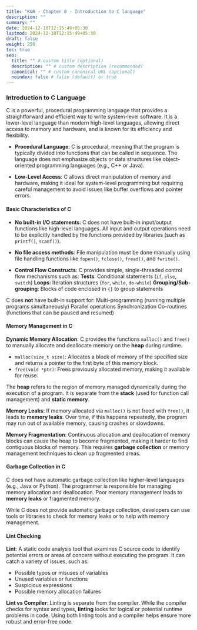 ```yaml
---
title: "K&R - Chapter 0 - Introduction to C language"
description: ""
summary: ""
date: 2024-12-18T12:15:49+05:30
lastmod: 2024-12-18T12:15:49+05:30
draft: false
weight: 250
toc: true
seo:
  title: "" # custom title (optional)
  description: "" # custom description (recommended)
  canonical: "" # custom canonical URL (optional)
  noindex: false # false (default) or true
---
```



### **Introduction to C Language**

C is a powerful, procedural programming language that provides a straightforward and efficient way to write system-level software.
It is a lower-level language than modern high-level languages, allowing direct access to memory and hardware, and is known for its efficiency and flexibility.

- **Procedural Language**: C is procedural, meaning that the program is typically divided into functions that can be called in sequence. The language does not emphasize objects or data structures like object-oriented programming languages (e.g., C++ or Java).

- **Low-Level Access**: C allows direct manipulation of memory and hardware, making it ideal for system-level programming but requiring careful management to avoid issues like buffer overflows and pointer errors.


#### **Basic Characteristics of C**

- **No built-in I/O statements**: C does not have built-in input/output functions like high-level languages. All input and output operations need to be explicitly handled by the functions provided by libraries (such as `printf()`, `scanf()`).

- **No file access methods**: File manipulation must be done manually using file handling functions like `fopen()`, `fclose()`, `fread()`, and `fwrite()`.

- **Control Flow Constructs**: C provides simple, single-threaded control flow mechanisms such as:
    **Tests**: Conditional statements (`if`, `else`, `switch`)
    **Loops**: Iteration structures (`for`, `while`, `do-while`)
    **Grouping/Sub-grouping**: Blocks of code enclosed in `{}` to group statements

C does **not** have built-in support for:
    Multi-programming (running multiple programs simultaneously)
    Parallel operations
    Synchronization
    Co-routines (functions that can be paused and resumed)


#### **Memory Management in C**

**Dynamic Memory Allocation**: 
C provides the functions `malloc()` and `free()` to manually allocate and deallocate memory on the **heap** during runtime.
- `malloc(size_t size)`: Allocates a block of memory of the specified size and returns a pointer to the first byte of this memory block.
- `free(void *ptr)`: Frees previously allocated memory, making it available for reuse.

The **heap** refers to the region of memory managed dynamically during the execution of a program. It is separate from the **stack** (used for function call management) and **static memory**.

**Memory Leaks**:
If memory allocated via `malloc()` is not freed with `free()`, it leads to **memory leaks**. Over time, if this happens repeatedly, the program may run out of available memory, causing crashes or slowdowns.

**Memory Fragmentation**:
Continuous allocation and deallocation of memory blocks can cause the heap to become fragmented, making it harder to find contiguous blocks of memory. This requires **garbage collection** or memory management techniques to clean up fragmented areas.


#### **Garbage Collection in C**
C does not have automatic garbage collection like higher-level languages (e.g., Java or Python). The programmer is responsible for managing memory allocation and deallocation. Poor memory management leads to **memory leaks** or fragmented memory.

While C does not provide automatic garbage collection, developers can use tools or libraries to check for memory leaks or to help with memory management.


#### **Lint Checking**

**Lint**: A static code analysis tool that examines C source code to identify potential errors or areas of concern without executing the program.
It can catch a variety of issues, such as:
- Possible typos or misuses of variables
- Unused variables or functions
- Suspicious expressions
- Possible memory allocation failures

 **Lint vs Compiler**: Linting is separate from the compiler. While the compiler checks for syntax and types, **linting** looks for logical or potential runtime problems in code. 
 Using both linting tools and a compiler helps ensure more robust and error-free code.
